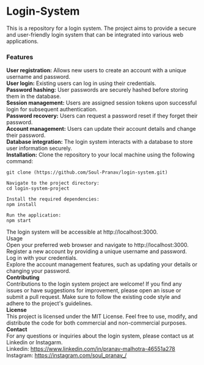 # Login-System
This is a repository for a login system. The project aims to provide a secure and user-friendly login system that can be integrated into various web applications.

### Features
**User registration:** Allows new users to create an account with a unique username and password.
<br>
**User login:** Existing users can log in using their credentials.
<br>
**Password hashing:** User passwords are securely hashed before storing them in the database.
<br>
**Session management:** Users are assigned session tokens upon successful login for subsequent authentication.
<br>
**Password recovery:** Users can request a password reset if they forget their password.
<br>
**Account management:** Users can update their account details and change their password.
<br>
**Database integration:** The login system interacts with a database to store user information securely.
<br>
**Installation:** Clone the repository to your local machine using the following command:
```
git clone (https://github.com/Soul-Pranav/login-system.git)
```
```
Navigate to the project directory:
cd login-system-project
```
```
Install the required dependencies:
npm install
```
```
Run the application:
npm start
```
The login system will be accessible at http://localhost:3000.
<br>
Usage
<br>
Open your preferred web browser and navigate to http://localhost:3000.
<br>
Register a new account by providing a unique username and password.
<br>
Log in with your credentials.
<br>
Explore the account management features, such as updating your details or changing your password.
<br>
**Contributing**
<br>
Contributions to the login system project are welcome! If you find any issues or have suggestions for improvement, please open an issue or submit a pull request. Make sure to follow the existing code style and adhere to the project's guidelines.
<br>
**License**
<br>
This project is licensed under the MIT License. Feel free to use, modify, and distribute the code for both commercial and non-commercial purposes.
<br>
**Contact**
<br>
For any questions or inquiries about the login system, please contact us at Linkedin or Instagarm.
<br>
Linkedin: https://www.linkedin.com/in/pranav-malhotra-46551a278
<br>
Instagram: https://instagram.com/soul_pranav_/

